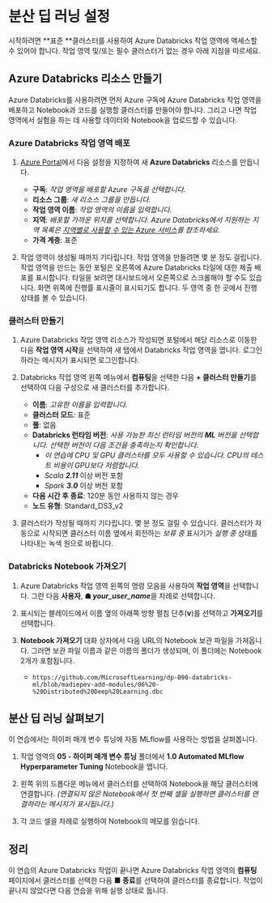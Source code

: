 ﻿---
lab:
    title: 'Azure Databricks를 통한 분산 딥 러닝'
    module: '연습(선택 사항)'
---

# 분산 딥 러닝 설정

시작하려면 **표준 **클러스터를 사용하여 Azure Databricks 작업 영역에 액세스할 수 있어야 합니다. 작업 영역 및/또는 필수 클러스터가 없는 경우 아래 지침을 따르세요.

## Azure Databricks 리소스 만들기

Azure Databricks를 사용하려면 먼저 Azure 구독에 Azure Databricks 작업 영역을 배포하고 Notebook과 코드를 실행할 클러스터를 만들어야 합니다. 그리고 나면 작업 영역에서 실험을 하는 데 사용할 데이터와 Notebook을 업로드할 수 있습니다.

### Azure Databricks 작업 영역 배포

1. [Azure Portal](https://portal.azure.com)에서 다음 설정을 지정하여 새 **Azure Databricks** 리소스를 만듭니다.
   - **구독**: *작업 영역을 배포할 Azure 구독을 선택합니다.*
   - **리소스 그룹**: *새 리소스 그룹을 만듭니다.*
   - **작업 영역 이름**: *작업 영역의 이름을 입력합니다.*
   - **지역**: *배포할 가까운 위치를 선택합니다. Azure Databricks에서 지원하는 지역 목록은 [지역별로 사용할 수 있는 Azure 서비스](https://azure.microsoft.com/regions/services/)를 참조하세요.*
   - **가격 계층**: 표준

1. 작업 영역이 생성될 때까지 기다립니다. 작업 영역을 만들려면 몇 분 정도 걸립니다. 작업 영역을 만드는 동안 포털은 오른쪽에 Azure Databricks 타일에 대한 제출 배포를 표시합니다. 타일을 보려면 대시보드에서 오른쪽으로 스크롤해야 할 수도 있습니다. 화면 위쪽에 진행률 표시줄이 표시되기도 합니다. 두 영역 중 한 곳에서 진행 상태를 볼 수 있습니다.

### 클러스터 만들기

1. Azure Databricks 작업 영역 리소스가 작성되면 포털에서 해당 리소스로 이동한 다음 **작업 영역 시작**을 선택하여 새 탭에서 Databricks 작업 영역을 엽니다. 로그인하라는 메시지가 표시되면 로그인합니다.

1. Databricks 작업 영역 왼쪽 메뉴에서 **컴퓨팅**을 선택한 다음 **+ 클러스터 만들기**를 선택하여 다음 구성으로 새 클러스터를 추가합니다.
   - **이름**: *고유한 이름을 입력합니다.*
   - **클러스터 모드**: 표준
   - **풀**: 없음
   - **Databricks 런타임 버전**: *사용 가능한 최신 런타임 버전의 **ML** 버전을 선택합니다. 선택한 버전이 다음 조건을 충족하는지 확인합니다.*
      - *이 연습에 CPU 및 GPU 클러스터를 모두 사용할 수 있습니다. CPU의 테스트 비용이 GPU보다 저렴합니다.*
      - *Scala **2.11*** 이상 버전 포함
      - *Spark **3.0*** 이상 버전 포함
   - **다음 시간 후 종료**: 120분 동안 사용하지 않는 경우
   - **노드 유형**: Standard_DS3_v2

1. 클러스터가 작성될 때까지 기다립니다. 몇 분 정도 걸릴 수 있습니다. 클러스터가 자동으로 시작되면 클러스터 이름 옆에서 회전하는 *보류 중* 표시기가 *실행 중* 상태를 나타내는 녹색 원으로 바뀝니다.

### Databricks Notebook 가져오기

1. Azure Databricks 작업 영역 왼쪽의 명령 모음을 사용하여 **작업 영역**을 선택합니다. 그런 다음 **사용자**, **&#9751; *your_user_name***을 차례로 선택합니다.

1. 표시되는 블레이드에서 이름 옆의 아래쪽 방향 펼침 단추(**v**)를 선택하고 **가져오기**를 선택합니다.

1. **Notebook 가져오기** 대화 상자에서 다음 URL의 Notebook 보관 파일을 가져옵니다. 그러면 보관 파일 이름과 같은 이름의 폴더가 생성되며, 이 폴더에는 Notebook 2개가 포함됩니다.
   - `https://github.com/MicrosoftLearning/dp-090-databricks-ml/blob/madiepev-add-modules/06%20-%20Distributed%20Deep%20Learning.dbc`

## 분산 딥 러닝 살펴보기

이 연습에서는 하이퍼 매개 변수 튜닝에 자동 MLflow를 사용하는 방법을 살펴봅니다.

1. 작업 영역의 **05 - 하이퍼 매개 변수 튜닝** 폴더에서 **1.0 Automated MLflow Hyperparameter Tuning** Notebook을 엽니다.

1. 왼쪽 위의 드롭다운 메뉴에서 클러스터를 선택하여 Notebook을 해당 클러스터에 연결합니다. *(연결되지 않은 Notebook에서 첫 번째 셀을 실행하면 클러스터를 연결하라는 메시지가 표시됩니다.)*

1. 각 코드 셀을 차례로 실행하여 Notebook의 메모를 읽습니다.

## 정리

이 연습의 Azure Databricks 작업이 끝나면 Azure Databricks 작엽 영역의 **컴퓨팅** 페이지에서 클러스터를 선택한 다음 **&#9632; 종료**를 선택하여 클러스터를 종료합니다. 작업이 끝나지 않았다면 다음 연습을 위해 실행 상태로 둡니다.
